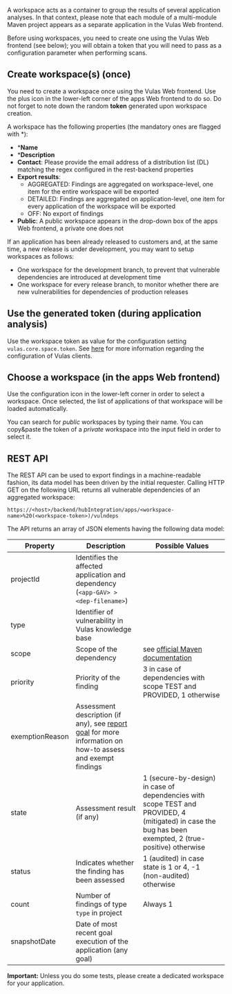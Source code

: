 A workspace acts as a container to group the results of several application analyses. In that context, please note that each module of a multi-module Maven project appears as a separate application in the Vulas Web frontend.

Before using workspaces, you need to create one using the Vulas Web frontend (see below); you will obtain a token that you will need to pass as a configuration parameter when performing scans. 

## Create workspace(s) (once)

You need to create a workspace once using the Vulas Web frontend. Use the plus icon in the lower-left corner of the apps Web frontend to do so. Do not forget to note down the random **token** generated upon workspace creation.

A workspace has the following properties (the mandatory ones are flagged with *):
- ***Name**
- ***Description**
- **Contact**: Please provide the email address of a distribution list (DL) matching the regex configured in the rest-backend properties
- **Export results**:
    * AGGREGATED: Findings are aggregated on workspace-level, one item for the entire workspace will be exported 
    * DETAILED: Findings are aggregated on application-level, one item for every application of the workspace will be exported
    * OFF: No export of findings
- **Public**: A public workspace appears in the drop-down box of the apps Web frontend, a private one does not

If an application has been already released to customers and, at the same time, a new release is under development, you may want to setup workspaces as follows:
* One workspace for the development branch, to prevent that vulnerable dependencies are introduced at development time
* One workspace for every release branch, to monitor whether there are new vulnerabilities for dependencies of production releases

## Use the generated token (during application analysis)

Use the workspace token as value for the configuration setting `vulas.core.space.token`. See [here](Configuration.md) for more information regarding the configuration of Vulas clients.

## Choose a workspace (in the apps Web frontend)

Use the configuration icon in the lower-left corner in order to select a workspace. Once selected, the list of applications of that workspace will be loaded automatically.

You can search for _public_ workspaces by typing their name. You can copy&paste the token of a _private_ workspace into the input field in order to select it. 

## REST API

The REST API can be used to export findings in a machine-readable fashion, its data model has been driven by the initial requester. Calling HTTP GET on the following URL returns all vulnerable dependencies of an aggregated workspace:

`https://<host>/backend/hubIntegration/apps/<workspace-name>%20(<workspace-token>)/vulndeps`

The API returns an array of JSON elements having the following data model:

| Property | Description | Possible Values |
|---|---|---|
| projectId | Identifies the affected application and dependency (`<app-GAV> > <dep-filename>`) ||
| type | Identifier of vulnerability in Vulas knowledge base ||
| scope | Scope of the dependency | see [official Maven documentation](https://maven.apache.org/guides/introduction/introduction-to-dependency-mechanism.html#Dependency_Scope) | 
| priority | Priority of the finding | 3 in case of dependencies with scope TEST and PROVIDED, 1 otherwise |
| exemptionReason | Assessment description (if any), see [report goal](Java.md) for more information on how-to assess and exempt findings ||
| state | Assessment result (if any) | 1 (secure-by-design) in case of dependencies with scope TEST and PROVIDED, 4 (mitigated) in case the bug has been exempted, 2 (true-positive) otherwise |
| status | Indicates whether the finding has been assessed  | 1 (audited) in case state is 1 or 4, -1 (non-audited) otherwise |
| count | Number of findings of type `type` in project | Always 1 |
| snapshotDate | Date of most recent goal execution of the application (any goal) ||


**Important:** Unless you do some tests, please create a dedicated workspace for your application.
